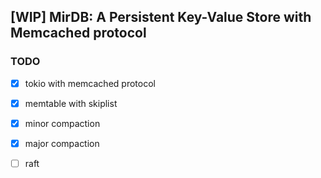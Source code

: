 ## [WIP] MirDB: A Persistent Key-Value Store with Memcached protocol

### TODO

* [x] tokio with memcached protocol

* [x] memtable with skiplist

* [x] minor compaction

* [x] major compaction

* [ ] raft
